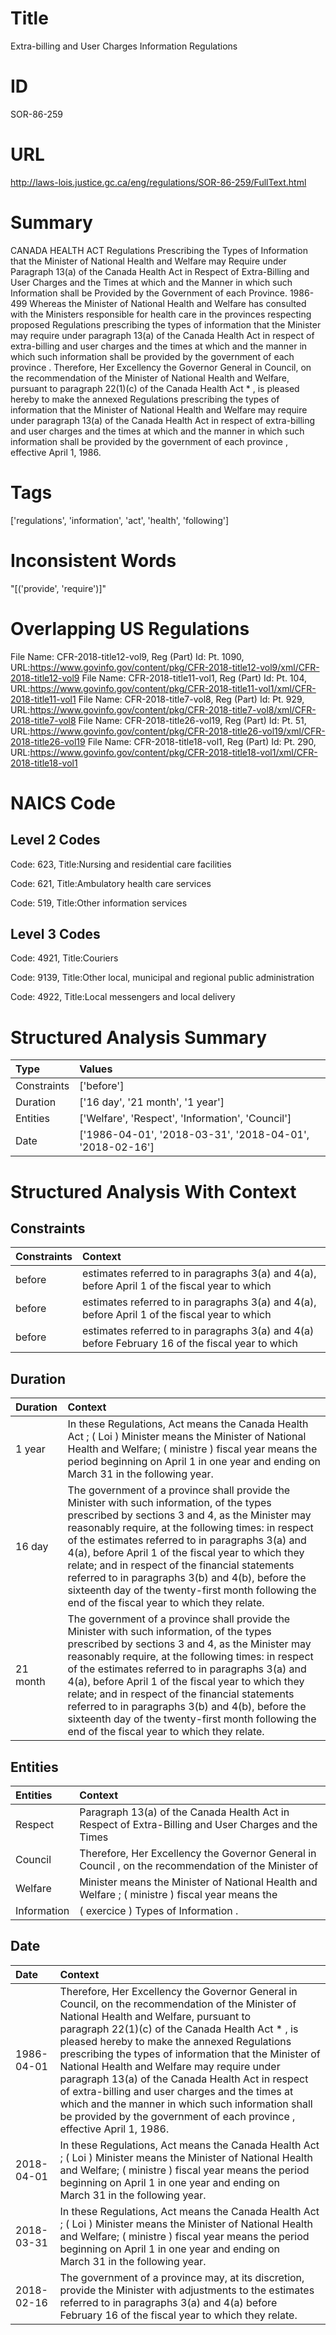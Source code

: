 # Title
Extra-billing and User Charges Information Regulations


# ID
SOR-86-259

# URL
http://laws-lois.justice.gc.ca/eng/regulations/SOR-86-259/FullText.html


# Summary
CANADA HEALTH ACT Regulations Prescribing the Types of Information that the Minister of National Health and Welfare may Require under Paragraph 13(a) of the Canada Health Act in Respect of Extra-Billing and User Charges and the Times at which and the Manner in which such Information shall be Provided by the Government of each Province.
1986-499 Whereas the Minister of National Health and Welfare has consulted with the Ministers responsible for health care in the provinces respecting proposed  Regulations prescribing the types of information that the Minister may require under paragraph 13(a) of the Canada Health Act in respect of extra-billing and user charges and the times at which and the manner in which such information shall be provided by the government of each province .
Therefore, Her Excellency the Governor General in Council, on the recommendation of the Minister of National Health and Welfare, pursuant to paragraph 22(1)(c) of the  Canada Health Act * , is pleased hereby to make the annexed  Regulations prescribing the types of information that the Minister of National Health and Welfare may require under paragraph 13(a) of the Canada Health Act in respect of extra-billing and user charges and the times at which and the manner in which such information shall be provided by the government of each province , effective April 1, 1986.


# Tags
['regulations', 'information', 'act', 'health', 'following']


# Inconsistent Words
"[('provide', 'require')]"


# Overlapping US Regulations
File Name: CFR-2018-title12-vol9, Reg (Part) Id: Pt. 1090, URL:https://www.govinfo.gov/content/pkg/CFR-2018-title12-vol9/xml/CFR-2018-title12-vol9
File Name: CFR-2018-title11-vol1, Reg (Part) Id: Pt. 104, URL:https://www.govinfo.gov/content/pkg/CFR-2018-title11-vol1/xml/CFR-2018-title11-vol1
File Name: CFR-2018-title7-vol8, Reg (Part) Id: Pt. 929, URL:https://www.govinfo.gov/content/pkg/CFR-2018-title7-vol8/xml/CFR-2018-title7-vol8
File Name: CFR-2018-title26-vol19, Reg (Part) Id: Pt. 51, URL:https://www.govinfo.gov/content/pkg/CFR-2018-title26-vol19/xml/CFR-2018-title26-vol19
File Name: CFR-2018-title18-vol1, Reg (Part) Id: Pt. 290, URL:https://www.govinfo.gov/content/pkg/CFR-2018-title18-vol1/xml/CFR-2018-title18-vol1



# NAICS Code
## Level 2 Codes
Code: 623, Title:Nursing and residential care facilities

Code: 621, Title:Ambulatory health care services

Code: 519, Title:Other information services




## Level 3 Codes
Code: 4921, Title:Couriers

Code: 9139, Title:Other local, municipal and regional public administration

Code: 4922, Title:Local messengers and local delivery







# Structured Analysis Summary
| Type        | Values                                                   |
|:------------|:---------------------------------------------------------|
| Constraints | ['before']                                               |
| Duration    | ['16 day', '21 month', '1 year']                         |
| Entities    | ['Welfare', 'Respect', 'Information', 'Council']         |
| Date        | ['1986-04-01', '2018-03-31', '2018-04-01', '2018-02-16'] |


# Structured Analysis With Context
 


## Constraints
| Constraints   | Context                                                                                          |
|:--------------|:-------------------------------------------------------------------------------------------------|
| before        | estimates referred to in paragraphs 3(a) and 4(a), before April 1 of the fiscal year to which    |
| before        | estimates referred to in paragraphs 3(a) and 4(a), before April 1 of the fiscal year to which    |
| before        | estimates referred to in paragraphs 3(a) and 4(a) before February 16 of the fiscal year to which |


## Duration
| Duration   | Context                                                                                                                                                                                                                                                                                                                                                                                                                                                                                                                    |
|:-----------|:---------------------------------------------------------------------------------------------------------------------------------------------------------------------------------------------------------------------------------------------------------------------------------------------------------------------------------------------------------------------------------------------------------------------------------------------------------------------------------------------------------------------------|
| 1 year     | In these Regulations, Act  means the  Canada Health Act ; ( Loi ) Minister  means the Minister of National Health and Welfare; ( ministre ) fiscal year  means the period beginning on April 1 in one year and ending on March 31 in the following year.                                                                                                                                                                                                                                                                   |
| 16 day     | The government of a province shall provide the Minister with such information, of the types prescribed by sections 3 and 4, as the Minister may reasonably require, at the following times: in respect of the estimates referred to in paragraphs 3(a) and 4(a), before April 1 of the fiscal year to which they relate; and in respect of the financial statements referred to in paragraphs 3(b) and 4(b), before the sixteenth day of the twenty-first month following the end of the fiscal year to which they relate. |
| 21 month   | The government of a province shall provide the Minister with such information, of the types prescribed by sections 3 and 4, as the Minister may reasonably require, at the following times: in respect of the estimates referred to in paragraphs 3(a) and 4(a), before April 1 of the fiscal year to which they relate; and in respect of the financial statements referred to in paragraphs 3(b) and 4(b), before the sixteenth day of the twenty-first month following the end of the fiscal year to which they relate. |


## Entities
| Entities    | Context                                                                                               |
|:------------|:------------------------------------------------------------------------------------------------------|
| Respect     | Paragraph 13(a) of the Canada Health Act in Respect of Extra-Billing and User Charges and the Times   |
| Council     | Therefore, Her Excellency the Governor General in  Council , on the recommendation of the Minister of |
| Welfare     | Minister means the Minister of National Health and Welfare ; ( ministre ) fiscal year means the       |
| Information | ( exercice ) Types of  Information .                                                                  |


## Date
| Date       | Context                                                                                                                                                                                                                                                                                                                                                                                                                                                                                                                                                                                        |
|:-----------|:-----------------------------------------------------------------------------------------------------------------------------------------------------------------------------------------------------------------------------------------------------------------------------------------------------------------------------------------------------------------------------------------------------------------------------------------------------------------------------------------------------------------------------------------------------------------------------------------------|
| 1986-04-01 | Therefore, Her Excellency the Governor General in Council, on the recommendation of the Minister of National Health and Welfare, pursuant to paragraph 22(1)(c) of the  Canada Health Act * , is pleased hereby to make the annexed  Regulations prescribing the types of information that the Minister of National Health and Welfare may require under paragraph 13(a) of the Canada Health Act in respect of extra-billing and user charges and the times at which and the manner in which such information shall be provided by the government of each province , effective April 1, 1986. |
| 2018-04-01 | In these Regulations, Act  means the  Canada Health Act ; ( Loi ) Minister  means the Minister of National Health and Welfare; ( ministre ) fiscal year  means the period beginning on April 1 in one year and ending on March 31 in the following year.                                                                                                                                                                                                                                                                                                                                       |
| 2018-03-31 | In these Regulations, Act  means the  Canada Health Act ; ( Loi ) Minister  means the Minister of National Health and Welfare; ( ministre ) fiscal year  means the period beginning on April 1 in one year and ending on March 31 in the following year.                                                                                                                                                                                                                                                                                                                                       |
| 2018-02-16 | The government of a province may, at its discretion, provide the Minister with adjustments to the estimates referred to in paragraphs 3(a) and 4(a) before February 16 of the fiscal year to which they relate.                                                                                                                                                                                                                                                                                                                                                                                |


